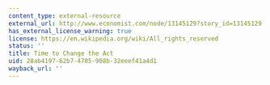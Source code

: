 ```yaml
---
content_type: external-resource
external_url: http://www.economist.com/node/13145129?story_id=13145129
has_external_license_warning: true
license: https://en.wikipedia.org/wiki/All_rights_reserved
status: ''
title: Time to Change the Act
uid: 28ab4197-62b7-4705-908b-32eeef41a4d1
wayback_url: ''
---
```

